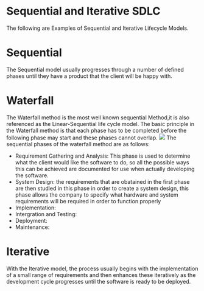 # Sequential and Iterative SDLC




The following are Examples of Sequential and Iterative Lifecycle Models.

# Sequential
The Sequential model usually progresses through a number of defined phases until they have a product that the client will be happy with.
# Waterfall
The Waterfall method is the most well known sequential Method,it is also referenced as the Linear-Sequential life cycle model. The basic principle in the Waterfall method is that each phase has to be completed before the following phase may start and these phases cannot overlap.
![](https://www.tutorialspoint.com/sdlc/images/sdlc_waterfall_model.jpg)
The sequential phases of the waterfall method are as follows:
* Requirement Gathering and Analysis:
This phase is used to determine what the client would like the software to do, so all the possible ways this can be achieved are documented for use when actually developing the software.
* System Design:
the requirements that are obatained in the first phase are then studied in this phase in order to create a system design, this phase allows the company to specify what hardware and system requirements will be required in order to function properly
* Implementation:
* Intergration and Testing:
* Deployment:
* Maintenance:
# Iterative
With the Iterative model, the process usually begins with the implementation of a small range of requirements and then enhances these iteratively as the development cycle progresses until the software is ready to be deployed.